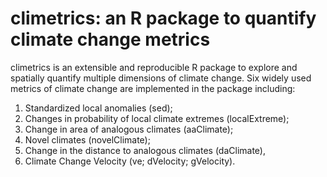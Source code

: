 # climetrics: an R package to quantify climate change metrics


climetrics is an extensible and reproducible R package to explore and spatially quantify  multiple dimensions of climate change. Six widely used metrics of climate change are implemented in the package including:

1) Standardized local anomalies (sed);
2) Changes in probability of local climate extremes (localExtreme);
3) Change in area of analogous climates (aaClimate);
4) Novel climates (novelClimate); 
5) Change in the distance to analogous climates (daClimate), 
6) Climate Change Velocity (ve; dVelocity; gVelocity). 


